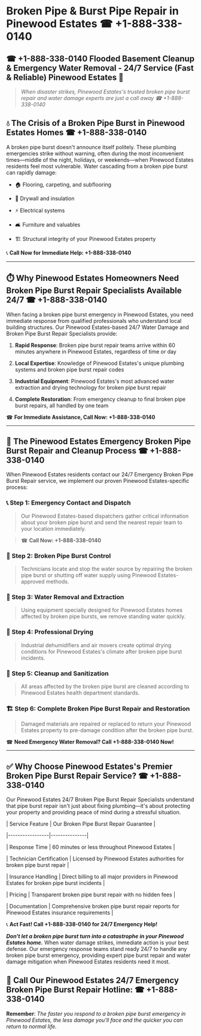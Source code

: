 # Broken Pipe & Burst Pipe Repair in Pinewood Estates ☎ +1-888-338-0140  
## ☎ +1-888-338-0140 Flooded Basement Cleanup & Emergency Water Removal - 24/7 Service (Fast & Reliable) Pinewood Estates 🚨  

> *When disaster strikes, Pinewood Estates's trusted broken pipe burst repair and water damage experts are just a call away ☎ +1-888-338-0140*  

## 💧 The Crisis of a Broken Pipe Burst in Pinewood Estates Homes ☎ +1-888-338-0140  

A broken pipe burst doesn't announce itself politely. These plumbing emergencies strike without warning, often during the most inconvenient times—middle of the night, holidays, or weekends—when Pinewood Estates residents feel most vulnerable. Water cascading from a broken pipe burst can rapidly damage:  

* 🏠 Flooring, carpeting, and subflooring  
* 🧱 Drywall and insulation  
* ⚡ Electrical systems  
* 🛋️ Furniture and valuables  
* 🏗️ Structural integrity of your Pinewood Estates property  

📞 **Call Now for Immediate Help: +1-888-338-0140**  

---  

## ⏱️ Why Pinewood Estates Homeowners Need Broken Pipe Burst Repair Specialists Available 24/7 ☎ +1-888-338-0140  

When facing a broken pipe burst emergency in Pinewood Estates, you need immediate response from qualified professionals who understand local building structures. Our Pinewood Estates-based 24/7 Water Damage and Broken Pipe Burst Repair Specialists provide:  

1. **Rapid Response**: Broken pipe burst repair teams arrive within 60 minutes anywhere in Pinewood Estates, regardless of time or day  
2. **Local Expertise**: Knowledge of Pinewood Estates's unique plumbing systems and broken pipe burst repair codes  
3. **Industrial Equipment**: Pinewood Estates's most advanced water extraction and drying technology for broken pipe burst repair  
4. **Complete Restoration**: From emergency cleanup to final broken pipe burst repairs, all handled by one team  

☎ **For Immediate Assistance, Call Now: +1-888-338-0140**  

---  

## 🔧 The Pinewood Estates Emergency Broken Pipe Burst Repair and Cleanup Process ☎ +1-888-338-0140  

When Pinewood Estates residents contact our 24/7 Emergency Broken Pipe Burst Repair service, we implement our proven Pinewood Estates-specific process:  

### 📞 Step 1: Emergency Contact and Dispatch  
> Our Pinewood Estates-based dispatchers gather critical information about your broken pipe burst and send the nearest repair team to your location immediately.  
> ☎ **Call Now: +1-888-338-0140**  

### 🚿 Step 2: Broken Pipe Burst Control  
> Technicians locate and stop the water source by repairing the broken pipe burst or shutting off water supply using Pinewood Estates-approved methods.  

### 🌊 Step 3: Water Removal and Extraction  
> Using equipment specially designed for Pinewood Estates homes affected by broken pipe bursts, we remove standing water quickly.  

### 💨 Step 4: Professional Drying  
> Industrial dehumidifiers and air movers create optimal drying conditions for Pinewood Estates's climate after broken pipe burst incidents.  

### 🧼 Step 5: Cleanup and Sanitization  
> All areas affected by the broken pipe burst are cleaned according to Pinewood Estates health department standards.  

### 🏗️ Step 6: Complete Broken Pipe Burst Repair and Restoration  
> Damaged materials are repaired or replaced to return your Pinewood Estates property to pre-damage condition after the broken pipe burst.  

☎ **Need Emergency Water Removal? Call +1-888-338-0140 Now!**  

---  

## ✅ Why Choose Pinewood Estates's Premier Broken Pipe Burst Repair Service? ☎ +1-888-338-0140  

Our Pinewood Estates 24/7 Broken Pipe Burst Repair Specialists understand that pipe burst repair isn't just about fixing plumbing—it's about protecting your property and providing peace of mind during a stressful situation.  

| Service Feature | Our Broken Pipe Burst Repair Guarantee |  
|-----------------|---------------|  
| Response Time | 60 minutes or less throughout Pinewood Estates |  
| Technician Certification | Licensed by Pinewood Estates authorities for broken pipe burst repair |  
| Insurance Handling | Direct billing to all major providers in Pinewood Estates for broken pipe burst incidents |  
| Pricing | Transparent broken pipe burst repair with no hidden fees |  
| Documentation | Comprehensive broken pipe burst repair reports for Pinewood Estates insurance requirements |  

📞 **Act Fast! Call +1-888-338-0140 for 24/7 Emergency Help!**  

***Don't let a broken pipe burst turn into a catastrophe in your Pinewood Estates home.*** When water damage strikes, immediate action is your best defense. Our emergency response teams stand ready 24/7 to handle any broken pipe burst emergency, providing expert pipe burst repair and water damage mitigation when Pinewood Estates residents need it most.  

## 📱 Call Our Pinewood Estates 24/7 Emergency Broken Pipe Burst Repair Hotline: ☎ +1-888-338-0140  

**Remember**: *The faster you respond to a broken pipe burst emergency in Pinewood Estates, the less damage you'll face and the quicker you can return to normal life.*
